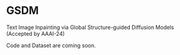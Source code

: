 # GSDM
Text Image Inpainting via Global Structure-guided Diffusion Models (Accepted by AAAI-24)

Code and Dataset are coming soon.
